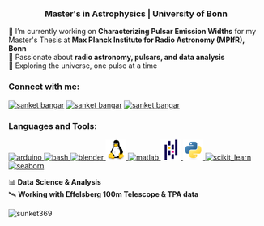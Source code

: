<h3 align="center">Master's in Astrophysics | University of Bonn</h3>

🔭 I’m currently working on **Characterizing Pulsar Emission Widths** for my Master's Thesis at **Max Planck Institute for Radio Astronomy (MPIfR), Bonn**  
📡 Passionate about **radio astronomy, pulsars, and data analysis**  
🚀 Exploring the universe, one pulse at a time  

<h3 align="left">Connect with me:</h3>
<p align="left">
<a href="https://twitter.com/sanket_bangar" target="blank"><img align="center" src="https://raw.githubusercontent.com/rahuldkjain/github-profile-readme-generator/master/src/images/icons/Social/twitter.svg" alt="sanket bangar" height="30" width="40" /></a>
<a href="[https://linkedin.com/in/sanket-bangar](https://www.linkedin.com/in/sanket-bangar-a9a7821bb?lipi=urn%3Ali%3Apage%3Ad_flagship3_profile_view_base_contact_details%3BDtefg1zmR1WIetsfJMelYg%3D%3D)" target="blank"><img align="center" src="https://raw.githubusercontent.com/rahuldkjain/github-profile-readme-generator/master/src/images/icons/Social/linked-in-alt.svg" alt="sanket bangar" height="30" width="40" /></a>
<a href="https://instagram.com/sanket.bangar" target="blank"><img align="center" src="https://raw.githubusercontent.com/rahuldkjain/github-profile-readme-generator/master/src/images/icons/Social/instagram.svg" alt="sanket.bangar" height="30" width="40" /></a>
</p>

<h3 align="left">Languages and Tools:</h3>
<p align="left"> 
<a href="https://www.arduino.cc/" target="_blank" rel="noreferrer"> <img src="https://cdn.worldvectorlogo.com/logos/arduino-1.svg" alt="arduino" width="40" height="40"/> </a> 
<a href="https://www.gnu.org/software/bash/" target="_blank" rel="noreferrer"> <img src="https://www.vectorlogo.zone/logos/gnu_bash/gnu_bash-icon.svg" alt="bash" width="40" height="40"/> </a> 
<a href="https://www.blender.org/" target="_blank" rel="noreferrer"> <img src="https://download.blender.org/branding/community/blender_community_badge_white.svg" alt="blender" width="40" height="40"/> </a> 
<a href="https://www.linux.org/" target="_blank" rel="noreferrer"> <img src="https://raw.githubusercontent.com/devicons/devicon/master/icons/linux/linux-original.svg" alt="linux" width="40" height="40"/> </a> 
<a href="https://www.mathworks.com/" target="_blank" rel="noreferrer"> <img src="https://upload.wikimedia.org/wikipedia/commons/2/21/Matlab_Logo.png" alt="matlab" width="40" height="40"/> </a> 
<a href="https://pandas.pydata.org/" target="_blank" rel="noreferrer"> <img src="https://raw.githubusercontent.com/devicons/devicon/2ae2a900d2f041da66e950e4d48052658d850630/icons/pandas/pandas-original.svg" alt="pandas" width="40" height="40"/> </a> 
<a href="https://www.python.org" target="_blank" rel="noreferrer"> <img src="https://raw.githubusercontent.com/devicons/devicon/master/icons/python/python-original.svg" alt="python" width="40" height="40"/> </a> 
<a href="https://scikit-learn.org/" target="_blank" rel="noreferrer"> <img src="https://upload.wikimedia.org/wikipedia/commons/0/05/Scikit_learn_logo_small.svg" alt="scikit_learn" width="40" height="40"/> </a> 
<a href="https://seaborn.pydata.org/" target="_blank" rel="noreferrer"> <img src="https://seaborn.pydata.org/_images/logo-mark-lightbg.svg" alt="seaborn" width="40" height="40"/> </a> 
</p>

📊 **Data Science & Analysis**  
🛰️ **Working with Effelsberg 100m Telescope & TPA data**  

<p><img align="center" src="https://github-readme-stats.vercel.app/api/top-langs?username=sunket369&show_icons=true&locale=en&layout=compact" alt="sunket369" /></p>
